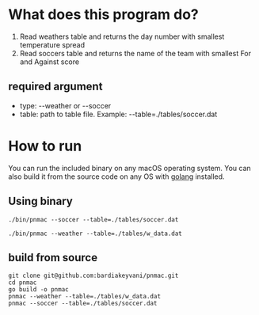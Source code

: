# What does this program do?
1. Read weathers table and returns the day number with  smallest temperature spread
2. Read soccers table and returns the name of the team with smallest For and Against score

## required argument
- type: --weather or --soccer
- table: path to table file. Example: --table=./tables/soccer.dat

# How to run
You can run the included binary on any macOS operating system. You can also build it from the source code on any OS with [golang](https://golang.org/doc/install) installed.
## Using binary 

```
./bin/pnmac --soccer --table=./tables/soccer.dat

./bin/pnmac --weather --table=./tables/w_data.dat 
```

## build from source
```
git clone git@github.com:bardiakeyvani/pnmac.git
cd pnmac
go build -o pnmac 
pnmac --weather --table=./tables/w_data.dat
pnmac --soccer --table=./tables/soccer.dat
```
